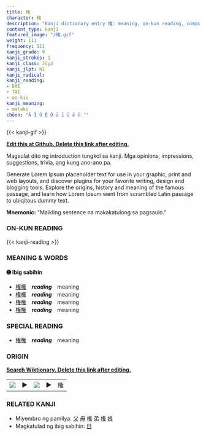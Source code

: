 ```yaml
---
title: 権
character: 権
description: "Kanji dictionary entry 権: meaning, on-kun reading, compounds, origin, related kanji"
content_type: kanji
featured_image: "/権.gif"
weight: 111
frequency: 111
kanji_grade: 9
kanji_strokes: 1
kanji_class: Jōyō
kanji_jlpt: N1
kanji_radical: 
kanji_reading: 
- DAI
- TAI
- oo-kii
kanji_meaning:
- malaki
chōon: "Ā Ī Ū Ē Ō ā ī ū ē ō ’"
---
```

[//]: # (Don't edit the line below. Kanji animated GIF code is automatically generated.)
{{< kanji-gif >}}

[//]: # (Edit below this line.)

**[Edit this at Github. Delete this link after editing.](https://github.com/tim0g/tim/tree/main/content/kanji/権/index.md)**

Magsulat dito ng introduction tungkol sa kanji. Mga opinions, impressions, suggestions, trivia, ang kung ano-ano pa.

Generate Lorem Ipsum placeholder text for use in your graphic, print and web layouts, and discover plugins for your favorite writing, design and blogging tools. Explore the origins, history and meaning of the famous passage, and learn how Lorem Ipsum went from scrambled Latin passage to ubiqitous dummy text.
 
**Mnemonic:** "Maikling sentence na makakatulong sa pagsaulo."

### ON-KUN READING

[//]: # (Don't edit the line below. ON-KUN READING code is automatically generated.)
{{< kanji-reading >}}

### MEANING & WORDS

#### ➊ **Ibig sabihin**
  - [権](../権)[権](../権)　***reading***　meaning
  - [権](../権)[権](../権)　***reading***　meaning
  - [権](../権)[権](../権)　***reading***　meaning
  - [権](../権)[権](../権)　***reading***　meaning

### SPECIAL READING
  - [権](../権)[権](../権)　***reading***　meaning

### ORIGIN

**[Search Wiktionary. Delete this link after editing.](https://wiktionary.org/wiki/権)**
<table class="kanji-table"><tr><td>
<img src="60px-権-bronze.svg.png">
</td><td>▶</td><td>
<img src="60px-権-oracle.svg.png">
</td><td>▶</td>
<td class="kanji-origin">権</td>
</tr></table>

### RELATED KANJI
- Miyembro ng pamilya: [父](../父) [母](../母) [権](../権) [弟](../弟) [権](../権) [娘](../娘)
- Magkatulad ng ibig sabihin: [日](../日)
